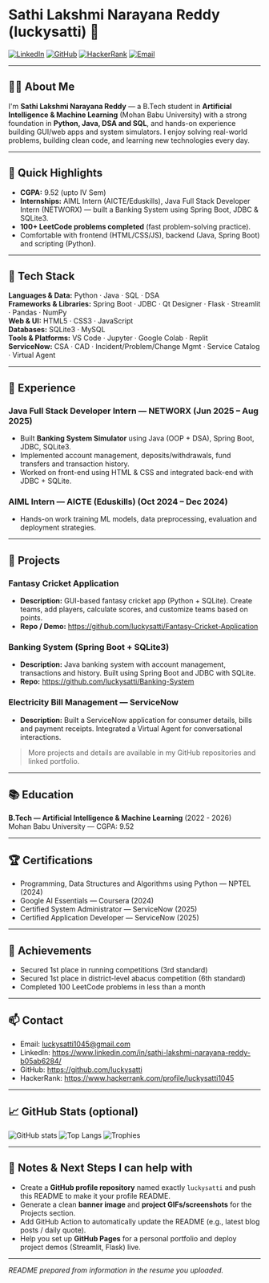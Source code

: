 # Sathi Lakshmi Narayana Reddy (luckysatti) 👋

[![LinkedIn](https://img.shields.io/badge/LinkedIn-Profile-blue?logo=linkedin&logoColor=white)](https://www.linkedin.com/in/sathi-lakshmi-narayana-reddy-b05ab6284/)
[![GitHub](https://img.shields.io/badge/GitHub-@luckysatti-black?logo=github&logoColor=white)](https://github.com/luckysatti)
[![HackerRank](https://img.shields.io/badge/HackerRank-Profile-green?logo=hackerrank&logoColor=white)](https://www.hackerrank.com/profile/luckysatti1045)
[![Email](https://img.shields.io/badge/Email-luckysatti1045@gmail.com-red?logo=gmail&logoColor=white)](mailto:luckysatti1045@gmail.com)

---

## 👨‍🎓 About Me

I'm **Sathi Lakshmi Narayana Reddy** — a B.Tech student in **Artificial Intelligence & Machine Learning** (Mohan Babu University) with a strong foundation in **Python, Java, DSA and SQL**, and hands-on experience building GUI/web apps and system simulators. I enjoy solving real-world problems, building clean code, and learning new technologies every day.

---

## 🚀 Quick Highlights

- **CGPA:** 9.52 (upto IV Sem)  
- **Internships:** AIML Intern (AICTE/Eduskills), Java Full Stack Developer Intern (NETWORX) — built a Banking System using Spring Boot, JDBC & SQLite3.  
- **100+ LeetCode problems completed** (fast problem-solving practice).  
- Comfortable with frontend (HTML/CSS/JS), backend (Java, Spring Boot) and scripting (Python).

---

## 🧰 Tech Stack

**Languages & Data:** Python · Java · SQL · DSA  
**Frameworks & Libraries:** Spring Boot · JDBC · Qt Designer · Flask · Streamlit · Pandas · NumPy  
**Web & UI:** HTML5 · CSS3 · JavaScript  
**Databases:** SQLite3 · MySQL  
**Tools & Platforms:** VS Code · Jupyter · Google Colab · Replit  
**ServiceNow:** CSA · CAD · Incident/Problem/Change Mgmt · Service Catalog · Virtual Agent

---

## 💼 Experience

### Java Full Stack Developer Intern — NETWORX (Jun 2025 – Aug 2025)
- Built **Banking System Simulator** using Java (OOP + DSA), Spring Boot, JDBC, SQLite3.  
- Implemented account management, deposits/withdrawals, fund transfers and transaction history.  
- Worked on front-end using HTML & CSS and integrated back-end with JDBC + SQLite.

### AIML Intern — AICTE (Eduskills) (Oct 2024 – Dec 2024)
- Hands-on work training ML models, data preprocessing, evaluation and deployment strategies.

---

## 🧩 Projects

### Fantasy Cricket Application
- **Description:** GUI-based fantasy cricket app (Python + SQLite). Create teams, add players, calculate scores, and customize teams based on points.  
- **Repo / Demo:** https://github.com/luckysatti/Fantasy-Cricket-Application

### Banking System (Spring Boot + SQLite3)
- **Description:** Java banking system with account management, transactions and history. Built using Spring Boot and JDBC with SQLite.  
- **Repo:** https://github.com/luckysatti/Banking-System

### Electricity Bill Management — ServiceNow
- **Description:** Built a ServiceNow application for consumer details, bills and payment receipts. Integrated a Virtual Agent for conversational interactions.

> More projects and details are available in my GitHub repositories and linked portfolio.

---

## 📚 Education

**B.Tech — Artificial Intelligence & Machine Learning** (2022 - 2026)  
Mohan Babu University — CGPA: 9.52

---

## 🏆 Certifications

- Programming, Data Structures and Algorithms using Python — NPTEL (2024)  
- Google AI Essentials — Coursera (2024)  
- Certified System Administrator — ServiceNow (2025)  
- Certified Application Developer — ServiceNow (2025)

---

## 🥇 Achievements

- Secured 1st place in running competitions (3rd standard)  
- Secured 1st place in district-level abacus competition (6th standard)  
- Completed 100 LeetCode problems in less than a month

---

## 📫 Contact

- Email: luckysatti1045@gmail.com  
- LinkedIn: https://www.linkedin.com/in/sathi-lakshmi-narayana-reddy-b05ab6284/  
- GitHub: https://github.com/luckysatti  
- HackerRank: https://www.hackerrank.com/profile/luckysatti1045

---

## 📈 GitHub Stats (optional)
![GitHub stats](https://github-readme-stats.vercel.app/api?username=luckysatti&show_icons=true&theme=radical)
![Top Langs](https://github-readme-stats.vercel.app/api/top-langs/?username=luckysatti&layout=compact)
![Trophies](https://github-profile-trophy.vercel.app/?username=luckysatti&theme=radical&margin-w=15&margin-h=15) 

---

## 📝 Notes & Next Steps I can help with
- Create a **GitHub profile repository** named exactly `luckysatti` and push this README to make it your profile README.  
- Generate a clean **banner image** and **project GIFs/screenshots** for the Projects section.  
- Add GitHub Action to automatically update the README (e.g., latest blog posts / daily quote).  
- Help you set up **GitHub Pages** for a personal portfolio and deploy project demos (Streamlit, Flask) live.

---

*README prepared from information in the resume you uploaded.*  
